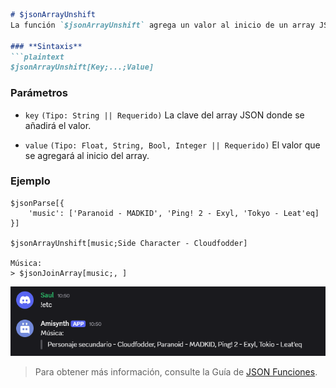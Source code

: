 ```markdown
# $jsonArrayUnshift  
La función `$jsonArrayUnshift` agrega un valor al inicio de un array JSON.  

### **Sintaxis**  
```plaintext
$jsonArrayUnshift[Key;...;Value]
```

### **Parámetros**  
- `key` `(Tipo: String || Requerido)` La clave del array JSON donde se añadirá el valor.  

- `value` `(Tipo: Float, String, Bool, Integer || Requerido)` El valor que se agregará al inicio del array.  

### **Ejemplo**  
```plaintext
$jsonParse[{
    'music': ['Paranoid - MADKID', 'Ping! 2 - Exyl, 'Tokyo - Leat'eq]
}]

$jsonArrayUnshift[music;Side Character - Cloudfodder]

Música:
> $jsonJoinArray[music;, ]
```  


![alt text](image-50.png)


> Para obtener más información, consulte la Guía de [JSON Funciones](/General/json-funciones.md).